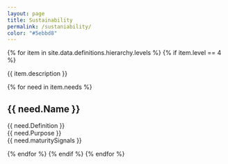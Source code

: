 ```yaml
---
layout: page
title: Sustainability
permalink: /sustaniability/
color: "#5ebbd8"
---
```


<div>
  {% for item in site.data.definitions.hierarchy.levels %}
    {% if item.level == 4 %}
    <p>{{ item.description }}</p>
      {% for need in item.needs %}
        <h2 id="{{ need.ID }}">{{ need.Name }}</h2>
        <p>
            {{ need.Definition }}<br />
            {{ need.Purpose }}<br />
            {{ need.maturitySignals }}
        </p>
      {% endfor %}
    {% endif %}
  {% endfor %}
</div>
